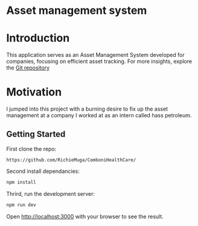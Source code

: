 # Asset management system
# Introduction 
This application serves as an Asset Management System developed for companies, focusing on efficient asset tracking. For more insights, explore the [Git repository](https://github.com/RichieMuga/AssetManagementSystem/)

# Motivation
I jumped into this project with a burning desire to fix up the asset management at a company I worked at as an intern called hass petroleum.

## Getting Started
First clone the repo:
```
https://github.com/RichieMuga/ComboniHealthCare/
```

Second install dependancies:
```bash
npm install
```

Thrird, run the development server:

```bash
npm run dev
```

Open [http://localhost:3000](http://localhost:3000) with your browser to see the result.
